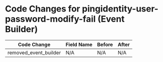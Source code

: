 # Code Changes for pingidentity-user-password-modify-fail (Event Builder)

| Code Change | Field Name | Before | After |
|-------------|------------|--------|-------|
| removed_event_builder | N/A | N/A | N/A |